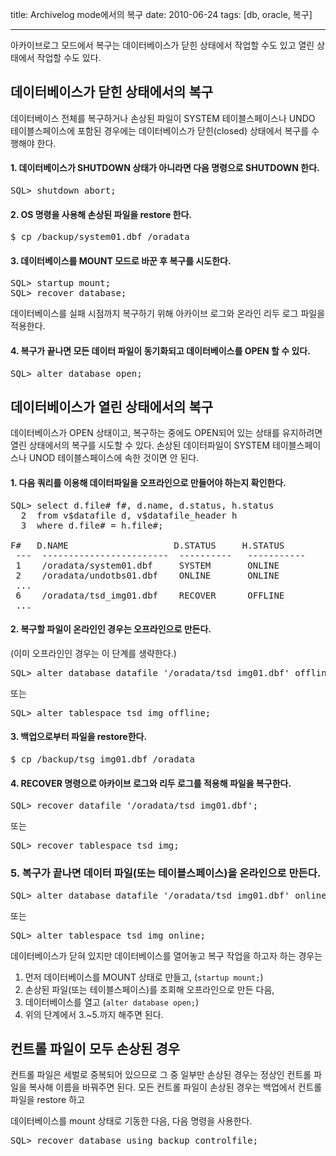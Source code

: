 title: Archivelog mode에서의 복구
date: 2010-06-24
tags: [db, oracle, 복구]

---
아카이브로그 모드에서 복구는 데이터베이스가 닫힌 상태에서 작업할 수도 있고 열린 상태에서 작업할 수도 있다.
<!--more-->

## 데이터베이스가 닫힌 상태에서의 복구
데이터베이스 전체를 복구하거나 손상된 파일이 SYSTEM 테이블스페이스나 UNDO 테이블스페이스에 포함된 경우에는 데이터베이스가 닫힌(closed) 상태에서 복구를 수행해야 한다.

#### 1. 데이터베이스가 SHUTDOWN 상태가 아니라면 다음 명령으로 SHUTDOWN 한다.
<pre class="console">
SQL> shutdown abort;
</pre>

#### 2. OS 명령을 사용해 손상된 파일을 restore 한다.
<pre class="console">
$ cp /backup/system01.dbf /oradata
</pre>

#### 3. 데이터베이스를 MOUNT 모드로 바꾼 후 복구를 시도한다.
<pre class="console">
SQL> startup mount;
SQL> recover database;
</pre>

데이터베이스를 실패 시점까지 복구하기 위해 아카이브 로그와 온라인 리두 로그 파일을 적용한다.

#### 4. 복구가 끝나면 모든 데이터 파일이 동기화되고 데이터베이스를 OPEN 할 수 있다.
<pre class="console">
SQL> alter database open;
</pre>


## 데이터베이스가 열린 상태에서의 복구
데이터베이스가 OPEN 상태이고, 복구하는 중에도 OPEN되어 있는 상태를 유지하려면 열린 상태에서의 복구를 시도할 수 있다. 손상된 데이터파일이 SYSTEM 테이블스페이스나 UNOD 테이블스페이스에 속한 것이면 안 된다.

#### 1. 다음 쿼리를 이용해 데이터파일을 오프라인으로 만들어야 하는지 확인한다.
<pre class="console">
SQL> select d.file# f#, d.name, d.status, h.status
  2  from v$datafile d, v$datafile_header h
  3  where d.file# = h.file#;

F#   D.NAME                    D.STATUS     H.STATUS
 ---  ------------------------  ----------   -----------
 1    /oradata/system01.dbf     SYSTEM       ONLINE
 2    /oradata/undotbs01.dbf    ONLINE       ONLINE
 ...
 6    /oradata/tsd_img01.dbf    RECOVER      OFFLINE
 ...
</pre>

#### 2. 복구할 파일이 온라인인 경우는 오프라인으로 만든다.
(이미 오프라인인 경우는 이 단계를 생략한다.)
<pre class="console">
SQL> alter database datafile '/oradata/tsd_img01.dbf' offline;
</pre>

또는

<pre class="console">
SQL> alter tablespace tsd_img offline;
</pre>

#### 3. 백업으로부터 파일을 restore한다.
<pre class="console">
$ cp /backup/tsg_img01.dbf /oradata
</pre>

#### 4. RECOVER 명령으로 아카이브 로그와 리두 로그를 적용해 파일을 복구한다.
<pre class="console">
SQL> recover datafile '/oradata/tsd_img01.dbf';
</pre>

또는
<pre class="console">
SQL> recover tablespace tsd_img;
</pre>

### 5. 복구가 끝나면 데이터 파일(또는 테이블스페이스)을 온라인으로 만든다.
<pre class="console">
SQL> alter database datafile '/oradata/tsd_img01.dbf' online;
</pre>

또는
<pre class="console">
SQL> alter tablespace tsd_img online;
</pre>

데이터베이스가 닫혀 있지만 데이터베이스를 열어놓고 복구 작업을 하고자 하는 경우는
1. 먼저 데이터베이스를 MOUNT 상태로 만들고, (`startup mount;`)
2. 손상된 파일(또는 테이블스페이스)를 조회해 오프라인으로 만든 다음,
3. 데이터베이스를 열고 (`alter database open;`)
4. 위의 단계에서 3.~5.까지 해주면 된다.

## 컨트롤 파일이 모두 손상된 경우
컨트롤 파일은 세벌로 중복되어 있으므로 그 중 일부만 손상된 경우는 정상인 컨트롤 파일을 복사해 이름을 바꿔주면 된다.
모든 컨트롤 파일이 손상된 경우는 백업에서 컨트롤 파일을 restore 하고

데이터베이스를 mount 상태로 기동한 다음, 다음 명령을 사용한다.
<pre class="console">
SQL> recover database using backup controlfile;
</pre>

